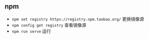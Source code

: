 

## npm

- `npm set registry https://registry.npm.taobao.org/` 更换镜像源
- `npm config get registry` 查看镜像源
- `npm run serve` 运行